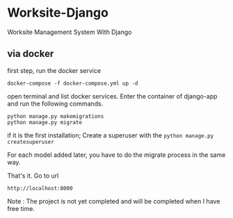 # Worksite-Django
Worksite Management System With Django

## via docker
first step, run the docker service
```
docker-compose -f docker-compose.yml up -d
```

open terminal and list docker services. Enter the container of django-app and run the following commands.

```
python manage.py makemigrations
python manage.py migrate
```

if it is the first installation;
Create a superuser with the `python manage.py createsuperuser`

For each model added later, you have to do the migrate process in the same way.

That's it. Go to url

`http://localhost:8000`


Note : The project is not yet completed and will be completed when I have free time.